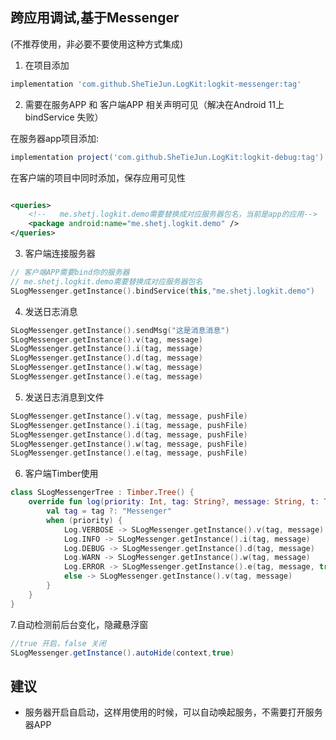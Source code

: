 ## 跨应用调试,基于Messenger
(不推荐使用，非必要不要使用这种方式集成)
1. 在项目添加

```groovy 
implementation 'com.github.SheTieJun.LogKit:logkit-messenger:tag'
```

2. 需要在服务APP 和 客户端APP 相关声明可见（解决在Android 11上 bindService 失败）

在服务器app项目添加:

```groovy
implementation project('com.github.SheTieJun.LogKit:logkit-debug:tag')
```

在客户端的项目中同时添加，保存应用可见性

```xml

<queries>
    <!--   me.shetj.logkit.demo需要替换成对应服务器包名，当前是app的应用-->
    <package android:name="me.shetj.logkit.demo" />
</queries>
```

3. 客户端连接服务器

```kotlin 
// 客户端APP需要bind你的服务器 
// me.shetj.logkit.demo需要替换成对应服务器包名 
SLogMessenger.getInstance().bindService(this,"me.shetj.logkit.demo")
```

4. 发送日志消息

```kotlin
SLogMessenger.getInstance().sendMsg("这是消息消息")
SLogMessenger.getInstance().v(tag, message)
SLogMessenger.getInstance().i(tag, message)
SLogMessenger.getInstance().d(tag, message)
SLogMessenger.getInstance().w(tag, message)
SLogMessenger.getInstance().e(tag, message) 
```

5. 发送日志消息到文件

```kotlin
SLogMessenger.getInstance().v(tag, message, pushFile)
SLogMessenger.getInstance().i(tag, message, pushFile)
SLogMessenger.getInstance().d(tag, message, pushFile)
SLogMessenger.getInstance().w(tag, message, pushFile)
SLogMessenger.getInstance().e(tag, message, pushFile) 
```

6. 客户端Timber使用

```kotlin
class SLogMessengerTree : Timber.Tree() {
    override fun log(priority: Int, tag: String?, message: String, t: Throwable?) {
        val tag = tag ?: "Messenger"
        when (priority) {
            Log.VERBOSE -> SLogMessenger.getInstance().v(tag, message)
            Log.INFO -> SLogMessenger.getInstance().i(tag, message)
            Log.DEBUG -> SLogMessenger.getInstance().d(tag, message)
            Log.WARN -> SLogMessenger.getInstance().w(tag, message)
            Log.ERROR -> SLogMessenger.getInstance().e(tag, message, true)
            else -> SLogMessenger.getInstance().v(tag, message)
        }
    }
}
```

7.自动检测前后台变化，隐藏悬浮窗
```groovy
//true 开启，false 关闭
SLogMessenger.getInstance().autoHide(context,true)
```


## 建议

- 服务器开启自启动，这样用使用的时候，可以自动唤起服务，不需要打开服务器APP
 
  

